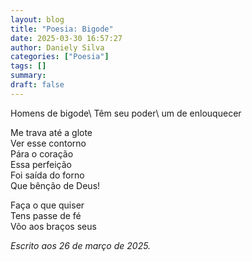 ```yaml
---
layout: blog
title: "Poesia: Bigode"
date: 2025-03-30 16:57:27
author: Daniely Silva
categories: ["Poesia"]
tags: []
summary:
draft: false
---
```

<section class="poesia">
Homens de bigode\
Têm seu poder\
um de enlouquecer

Me trava até a glote\
Ver esse contorno\
Pára o coração\
Essa perfeição\
Foi saída do forno\
Que bênção de Deus!

Faça o que quiser\
Tens passe de fé\
Vôo aos braços seus
</section>

*Escrito aos 26 de março de 2025.*
